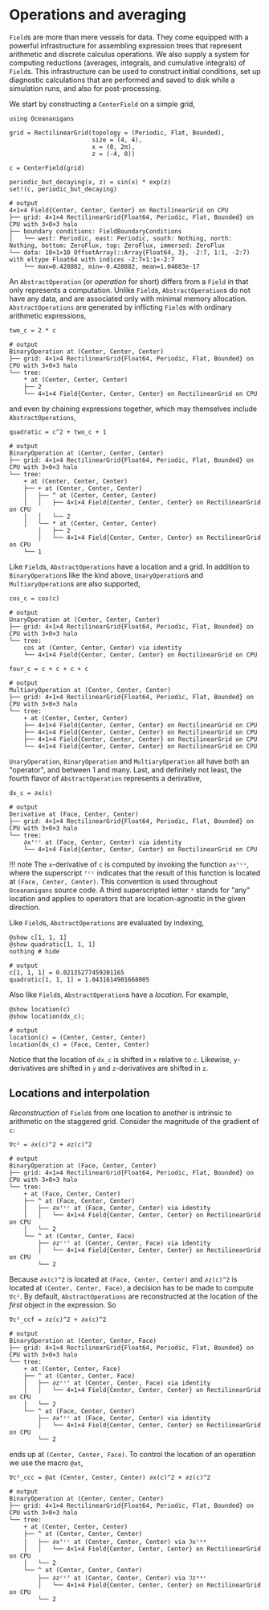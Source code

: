 # Operations and averaging

`Field`s are more than mere vessels for data.
They come equipped with a powerful infrastructure for assembling expression trees that represent
arithmetic and discrete calculus operations.
We also supply a system for computing reductions (averages, integrals, and cumulative integrals) of `Field`s.
This infrastructure can be used to construct initial conditions, set up diagnostic calculations that are performed
and saved to disk while a simulation runs, and also for post-processing.

We start by constructing a `CenterField` on a simple grid,

```jldoctest operations
using Oceananigans

grid = RectilinearGrid(topology = (Periodic, Flat, Bounded),
                       size = (4, 4),
                       x = (0, 2π),
                       z = (-4, 0))

c = CenterField(grid)

periodic_but_decaying(x, z) = sin(x) * exp(z)
set!(c, periodic_but_decaying)

# output
4×1×4 Field{Center, Center, Center} on RectilinearGrid on CPU
├── grid: 4×1×4 RectilinearGrid{Float64, Periodic, Flat, Bounded} on CPU with 3×0×3 halo
├── boundary conditions: FieldBoundaryConditions
│   └── west: Periodic, east: Periodic, south: Nothing, north: Nothing, bottom: ZeroFlux, top: ZeroFlux, immersed: ZeroFlux
└── data: 10×1×10 OffsetArray(::Array{Float64, 3}, -2:7, 1:1, -2:7) with eltype Float64 with indices -2:7×1:1×-2:7
    └── max=0.428882, min=-0.428882, mean=1.04083e-17
```

An `AbstractOperation` (or _operation_ for short) differs from a `Field` in that only represents a computation.
Unlike `Field`s, `AbstractOperation`s do not have any data, and are associated only with minimal memory allocation.
`AbstractOperations` are generated by inflicting `Field`s with ordinary arithmetic expressions,

```jldoctest operations
two_c = 2 * c

# output
BinaryOperation at (Center, Center, Center)
├── grid: 4×1×4 RectilinearGrid{Float64, Periodic, Flat, Bounded} on CPU with 3×0×3 halo
└── tree:
    * at (Center, Center, Center)
    ├── 2
    └── 4×1×4 Field{Center, Center, Center} on RectilinearGrid on CPU
```

and even by chaining expressions together, which may themselves include `AbstractOperations`,

```jldoctest operations
quadratic = c^2 + two_c + 1

# output
BinaryOperation at (Center, Center, Center)
├── grid: 4×1×4 RectilinearGrid{Float64, Periodic, Flat, Bounded} on CPU with 3×0×3 halo
└── tree:
    + at (Center, Center, Center)
    ├── + at (Center, Center, Center)
    │   ├── ^ at (Center, Center, Center)
    │   │   ├── 4×1×4 Field{Center, Center, Center} on RectilinearGrid on CPU
    │   │   └── 2
    │   └── * at (Center, Center, Center)
        │   ├── 2
        │   └── 4×1×4 Field{Center, Center, Center} on RectilinearGrid on CPU
    └── 1
```

Like `Field`s, `AbstractOperations` have a location and a grid. 
In addition to `BinaryOperation`s like the kind above, `UnaryOperation`s and `MultiaryOperation`s are also supported,

```jldoctest operations
cos_c = cos(c)

# output
UnaryOperation at (Center, Center, Center)
├── grid: 4×1×4 RectilinearGrid{Float64, Periodic, Flat, Bounded} on CPU with 3×0×3 halo
└── tree:
    cos at (Center, Center, Center) via identity
    └── 4×1×4 Field{Center, Center, Center} on RectilinearGrid on CPU
```

```jldoctest operations
four_c = c + c + c + c

# output
MultiaryOperation at (Center, Center, Center)
├── grid: 4×1×4 RectilinearGrid{Float64, Periodic, Flat, Bounded} on CPU with 3×0×3 halo
└── tree:
    + at (Center, Center, Center)
    ├── 4×1×4 Field{Center, Center, Center} on RectilinearGrid on CPU
    ├── 4×1×4 Field{Center, Center, Center} on RectilinearGrid on CPU
    ├── 4×1×4 Field{Center, Center, Center} on RectilinearGrid on CPU
    └── 4×1×4 Field{Center, Center, Center} on RectilinearGrid on CPU
```

`UnaryOperation`, `BinaryOperation` and `MultiaryOperation` all have both an "operator", and between 1 and many.
Last, and definitely not least, the fourth flavor of `AbstractOperation` represents a derivative,

```jldoctest operations
dx_c = ∂x(c)

# output
Derivative at (Face, Center, Center)
├── grid: 4×1×4 RectilinearGrid{Float64, Periodic, Flat, Bounded} on CPU with 3×0×3 halo
└── tree:
    ∂xᶠᶜᶜ at (Face, Center, Center) via identity
    └── 4×1×4 Field{Center, Center, Center} on RectilinearGrid on CPU
```

!!! note
    The ``x``-derivative of `c` is computed by invoking the function `∂xᶠᶜᶜ`,
    where the superscript `ᶠᶜᶜ` indicates that the result of this function
    is located at `(Face, Center, Center)`. This convention is used throughout
    `Oceananigans` source code. A third superscripted letter `ᵃ` stands for "any"
    location and applies to operators that are location-agnostic in the
    given direction.

Like `Field`s, `AbstractOperations` are evaluated by indexing,

```jldoctest operations
@show c[1, 1, 1]
@show quadratic[1, 1, 1]
nothing # hide

# output
c[1, 1, 1] = 0.02135277459201165
quadratic[1, 1, 1] = 1.0431614901668005
```

Also like `Field`s, `AbstractOperation`s have a _location_. For example,

```jldoctest operations
@show location(c)
@show location(dx_c);

# output
location(c) = (Center, Center, Center)
location(dx_c) = (Face, Center, Center)
```

Notice that the location of `dx_c` is shifted in `x` relative to `c`.
Likewise, `y`-derivatives are shifted in `y` and `z`-derivatives are shifted in `z`.

## Locations and interpolation

_Reconstruction_ of `Field`s from one location to another is intrinsic to arithmetic on the staggered grid.
Consider the magnitude of the gradient of `c`:

```jldoctest operations
∇c² = ∂x(c)^2 + ∂z(c)^2

# output
BinaryOperation at (Face, Center, Center)
├── grid: 4×1×4 RectilinearGrid{Float64, Periodic, Flat, Bounded} on CPU with 3×0×3 halo
└── tree:
    + at (Face, Center, Center)
    ├── ^ at (Face, Center, Center)
    │   ├── ∂xᶠᶜᶜ at (Face, Center, Center) via identity
    │   │   └── 4×1×4 Field{Center, Center, Center} on RectilinearGrid on CPU
    │   └── 2
    └── ^ at (Center, Center, Face)
        ├── ∂zᶜᶜᶠ at (Center, Center, Face) via identity
        │   └── 4×1×4 Field{Center, Center, Center} on RectilinearGrid on CPU
        └── 2
```

Because `∂x(c)^2` is located at `(Face, Center, Center)` and `∂z(c)^2` is located at `(Center, Center, Face)`,
a decision has to be made to compute `∇c²`.
By default, `AbstractOperations` are reconstructed at the location of the _first_ object in the expression.
So

```jldoctest operations
∇c²_ccf = ∂z(c)^2 + ∂x(c)^2

# output
BinaryOperation at (Center, Center, Face)
├── grid: 4×1×4 RectilinearGrid{Float64, Periodic, Flat, Bounded} on CPU with 3×0×3 halo
└── tree:
    + at (Center, Center, Face)
    ├── ^ at (Center, Center, Face)
    │   ├── ∂zᶜᶜᶠ at (Center, Center, Face) via identity
    │   │   └── 4×1×4 Field{Center, Center, Center} on RectilinearGrid on CPU
    │   └── 2
    └── ^ at (Face, Center, Center)
        ├── ∂xᶠᶜᶜ at (Face, Center, Center) via identity
        │   └── 4×1×4 Field{Center, Center, Center} on RectilinearGrid on CPU
        └── 2
```

ends up at `(Center, Center, Face)`. To control the location of an operation we use the macro `@at`,

```jldoctest operations
∇c²_ccc = @at (Center, Center, Center) ∂x(c)^2 + ∂z(c)^2

# output
BinaryOperation at (Center, Center, Center)
├── grid: 4×1×4 RectilinearGrid{Float64, Periodic, Flat, Bounded} on CPU with 3×0×3 halo
└── tree:
    + at (Center, Center, Center)
    ├── ^ at (Center, Center, Center)
    │   ├── ∂xᶠᶜᶜ at (Center, Center, Center) via ℑxᶜᵃᵃ
    │   │   └── 4×1×4 Field{Center, Center, Center} on RectilinearGrid on CPU
    │   └── 2
    └── ^ at (Center, Center, Center)
        ├── ∂zᶜᶜᶠ at (Center, Center, Center) via ℑzᵃᵃᶜ
        │   └── 4×1×4 Field{Center, Center, Center} on RectilinearGrid on CPU
        └── 2
```
